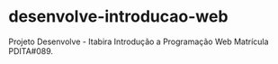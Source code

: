 # desenvolve-introducao-web
Projeto Desenvolve - Itabira
Introdução a Programação Web
Matrícula PDITA#089.
